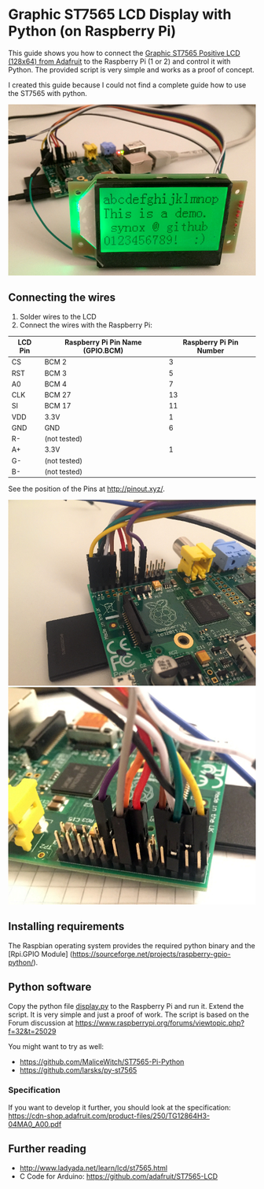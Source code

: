# Graphic ST7565 LCD Display with Python (on Raspberry Pi)

This guide shows you how to connect the [Graphic ST7565 Positive LCD (128x64) from Adafruit](https://www.adafruit.com/products/250) to the Raspberry Pi (1 or 2) and control it with Python. The provided script is very simple and works as a proof of concept.

I created this guide because I could not find a complete guide how to use the ST7565 with python.

![image of the running display](images/display.jpg)

## Connecting the wires

1. Solder wires to the LCD
2. Connect the wires with the Raspberry Pi:


| LCD Pin | Raspberry Pi Pin Name (GPIO.BCM) | Raspberry Pi Pin Number |
|------------------| ------ | ----------|
| CS| BCM 2 | 3 |
| RST| BCM 3 | 5 |
| A0| BCM 4 | 7 |
| CLK| BCM 27 | 13 |
| SI| BCM 17 | 11 |
| VDD| 3.3V | 1 |
| GND| GND | 6 |
| R- | (not tested) |  |
| A+ | 3.3V  | 1 |
| G- | (not tested) |  |
| B- | (not tested) |  |


See the position of the Pins at http://pinout.xyz/.

![image of the pins on raspberry pi](images/pins-rasp1.jpg)
![image of the pins on raspberry pi](images/pins-rasp2.jpg)

## Installing requirements
The Raspbian operating system provides the required python binary and the [Rpi.GPIO Module] (https://sourceforge.net/projects/raspberry-gpio-python/).


## Python software
Copy the python file [display.py](display.py) to the Raspberry Pi and run it. Extend the script. It is very simple and just a proof of work. The script is based on the Forum discussion at https://www.raspberrypi.org/forums/viewtopic.php?f=32&t=25029

You might want to try as well:
- https://github.com/MaliceWitch/ST7565-Pi-Python
- https://github.com/larsks/py-st7565

### Specification
If you want to develop it further, you should look at the specification: https://cdn-shop.adafruit.com/product-files/250/TG12864H3-04MA0_A00.pdf  

## Further reading
 - http://www.ladyada.net/learn/lcd/st7565.html
 - C Code for Arduino: https://github.com/adafruit/ST7565-LCD
